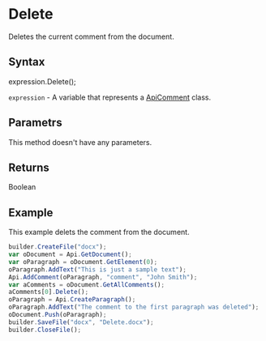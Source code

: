 # Delete

Deletes the current comment from the document.

## Syntax

expression.Delete();

`expression` - A variable that represents a [ApiComment](../ApiComment.md) class.

## Parametrs

This method doesn't have any parameters.

## Returns

Boolean

## Example

This example delets the comment from the document.

```javascript
builder.CreateFile("docx");
var oDocument = Api.GetDocument();
var oParagraph = oDocument.GetElement(0);
oParagraph.AddText("This is just a sample text");
Api.AddComment(oParagraph, "comment", "John Smith");
var aComments = oDocument.GetAllComments();
aComments[0].Delete();
oParagraph = Api.CreateParagraph();
oParagraph.AddText("The comment to the first paragraph was deleted");
oDocument.Push(oParagraph);
builder.SaveFile("docx", "Delete.docx");
builder.CloseFile();
```